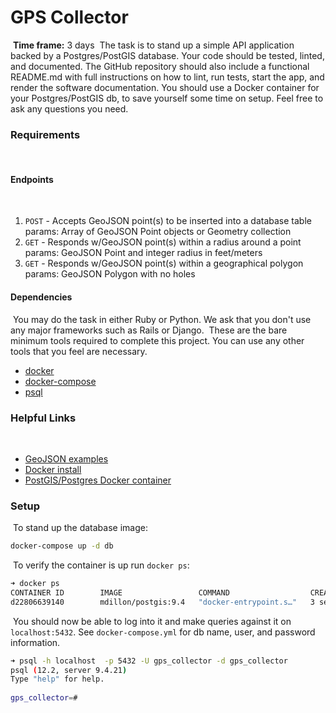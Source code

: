 # GPS Collector

​
**Time frame:** 3 days
​
The task is to stand up a simple API application backed by a
Postgres/PostGIS database. Your code should be tested, linted, and documented.
The GitHub repository should also include a functional README.md with full
instructions on how to lint, run tests, start the app, and render the software
documentation. You should use a Docker container for your Postgres/PostGIS db,
to save yourself some time on setup. Feel free to ask any questions you need.
​
### Requirements

​
#### Endpoints

​
1) `POST` - Accepts GeoJSON point(s) to be inserted into a database table
   params: Array of GeoJSON Point objects or Geometry collection
​
2) `GET` - Responds w/GeoJSON point(s) within a radius around a point
   params: GeoJSON Point and integer radius in feet/meters
​
3) `GET` - Responds w/GeoJSON point(s) within a geographical polygon
   params: GeoJSON Polygon with no holes

#### Dependencies
​
You may do the task in either Ruby or Python.
We ask that you don't use any major frameworks such as Rails or Django.
​
These are the bare minimum tools required to complete this project.
You can use any other tools that you feel are necessary.
​
- [docker](https://docs.docker.com/install/)
- [docker-compose](https://docs.docker.com/compose/install/)
- [psql](https://www.postgresql.org/download/)
​
### Helpful Links
​
- [GeoJSON examples](https://tools.ietf.org/html/rfc7946#appendix-A)
- [Docker install](https://docs.docker.com/install/)
- [PostGIS/Postgres Docker container](https://hub.docker.com/r/mdillon/postgis)
​
### Setup
​
To stand up the database image:
​
```bash
docker-compose up -d db
```
​
To verify the container is up run `docker ps`:
```bash
➜ docker ps
CONTAINER ID        IMAGE                 COMMAND                  CREATED             STATUS              PORTS                    NAMES
d22806639140        mdillon/postgis:9.4   "docker-entrypoint.s…"   3 seconds ago       Up 2 seconds        0.0.0.0:5432->5432/tcp   gps_collector_db
```
​
You should now be able to log into it and make queries against it on
`localhost:5432`. See `docker-compose.yml` for db name, user, and password
information.
```bash
➜ psql -h localhost  -p 5432 -U gps_collector -d gps_collector
psql (12.2, server 9.4.21)
Type "help" for help.
​
gps_collector=#
